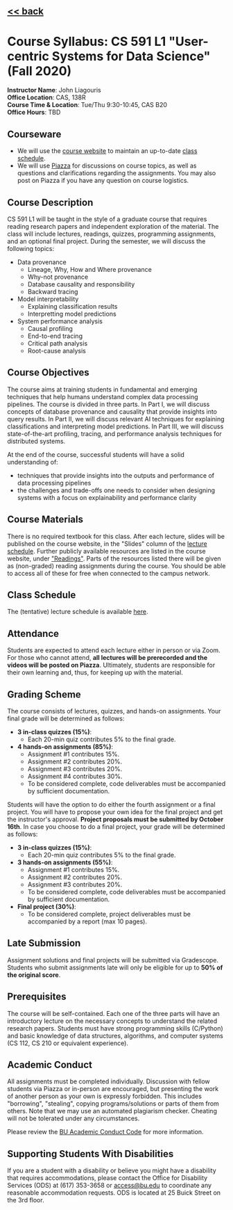 ## [<< back](./index.html)

# Course Syllabus: CS 591 L1 "User-centric Systems for Data Science" (Fall 2020)

**Instructor Name**: John Liagouris  
**Office Location**: CAS, 138R <br />
**Course Time & Location**:	Tue/Thu 9:30-10:45, CAS B20  
**Office Hours**: TBD  

## Courseware
- We will use the [course website](https://jliagouris.github.io/UCDS20/) to maintain an up-to-date [class schedule](https://jliagouris.github.io/UCDS20/lectures.html).
- We will use [Piazza](https://piazza.com/bu/fall2020/cs591l1/home) for discussions on course topics, as well as questions and clarifications regarding the assignments. You may also post on Piazza if you have any question on course logistics.

## Course Description
CS 591 L1 will be taught in the style of a graduate course that requires reading research papers and independent exploration of the material.
The class will include lectures, readings, quizzes, programming assignments, and an optional final project.
During the semester, we will discuss the following topics:

- Data provenance
  - Lineage, Why, How and Where provenance
  - Why-not provenance
  - Database causality and responsibility
  - Backward tracing
- Model interpretability
  - Explaining classification results
  - Interpretting model predictions
- System performance analysis
  - Causal profiling
  - End-to-end tracing
  - Critical path analysis
  - Root-cause analysis

## Course Objectives
The course aims at training students in fundamental and emerging techniques that help humans understand complex data processing pipelines.
The course is divided in three parts. In Part I, we will discuss concepts of database provenance and causality that provide insights into query results. 
In Part II, we will discuss relevant AI techniques for explaining classifications and interpreting model predictions. 
In Part III, we will discuss state-of-the-art profiling, tracing, and performance analysis techniques for distributed systems.

At the end of the course, successful students will have a solid understanding of:
- techniques that provide insights into the outputs and performance of data processing pipelines
- the challenges and trade-offs one needs to consider when designing systems with a focus on explainability and performance clarity

## Course Materials
There is no required textbook for this class. After each lecture, slides will be published on the course website, 
in the "Slides" column of the [lecture schedule](https://jliagouris.github.io/UCDS20/lectures.html). 
Further publicly available resources are listed in the course website, under ["Readings"](https://jliagouris.github.io/UCDS20/readings.html). 
Parts of the resources listed there will be given as (non-graded) reading assignments during the course. 
You should be able to access all of these for free when connected to the campus network.

## Class Schedule
The (tentative) lecture schedule is available [here](https://jliagouris.github.io/UCDS20/lectures.html).

## Attendance
Students are expected to attend each lecture either in person or via Zoom. 
For those who cannot attend, **all lectures will be prerecorded and the videos will be posted on Piazza**.
Ultimately, students are responsible for their own learning and, thus, for keeping up with the material.

## Grading Scheme
The course consists of lectures, quizzes, and hands-on assignments. Your final grade will be determined as follows:
- **3 in-class quizzes (15%)**:
  - Each 20-min quiz contributes 5% to the final grade.
- **4 hands-on assignments (85%)**:
  - Assignment #1 contributes 15%.
  - Assignment #2 contributes 20%.
  - Assignment #3 contributes 20%.
  - Assignment #4 contributes 30%.
  - To be considered complete, code deliverables must be accompanied by sufficient documentation.
  
Students will have the option to do either the fourth assignment or a final project. You will have to propose your own idea for the final project and get the instructor's approval. **Project proposals must be submitted by October 16th**. In case you choose to do a final project, your grade will be determined as follows:
- **3 in-class quizzes (15%)**:
  - Each 20-min quiz contributes 5% to the final grade.
- **3 hands-on assignments (55%)**:
  - Assignment #1 contributes 15%.
  - Assignment #2 contributes 20%.
  - Assignment #3 contributes 20%.
  - To be considered complete, code deliverables must be accompanied by sufficient documentation.
- **Final project (30%)**:
  - To be considered complete, project deliverables must be accompanied by a report (max 10 pages).
  
## Late Submission
Assignment solutions and final projects will be submitted via Gradescope. 
Students who submit assignments late will only be eligible for up to **50% of the original score**. 

## Prerequisites
The course will be self-contained. Each one of the three parts will have an introductory lecture on the necessary concepts to understand the related research papers. Students must have strong programming skills (C/Python) and basic knowledge of data structures, algorithms, and computer systems (CS 112, CS 210 or equivalent experience).

## Academic Conduct
All assignments must be completed individually. 
Discussion with fellow students via Piazza or in-person are encouraged, but presenting the work of another person as your own is expressly forbidden. 
This includes "borrowing", "stealing", copying programs/solutions or parts of them from others. 
Note that we may use an automated plagiarism checker. Cheating will not be tolerated under any circumstances.

Please review the [BU Academic Conduct Code](https://www.bu.edu/academics/policies/academic-conduct-code/) for more information.

## Supporting Students With Disabilities
If you are a student with a disability or believe you might have a disability that requires accommodations, 
please contact the Office for Disability Services (ODS) at (617) 353-3658 or access@bu.edu to coordinate any reasonable accommodation requests. 
ODS is located at 25 Buick Street on the 3rd floor.
